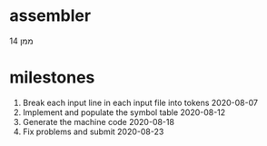 # assembler
ממן 14

# milestones
1. Break each input line in each input file into tokens	2020-08-07
2. Implement and populate the symbol table 2020-08-12
3. Generate the machine code 2020-08-18
4. Fix problems and submit 2020-08-23